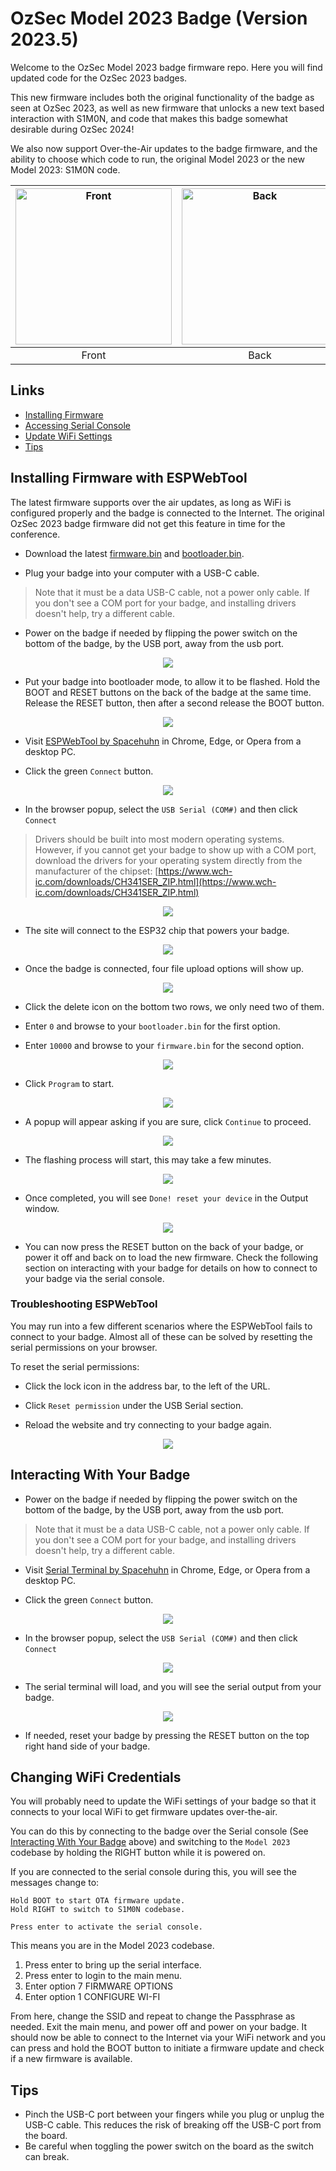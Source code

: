 # OzSec Model 2023 Badge (Version 2023.5)

Welcome to the OzSec Model 2023 badge firmware repo. Here you will find updated code for the OzSec 2023 badges.

This new firmware includes both the original functionality of the badge as seen at OzSec 2023, as well as new
firmware that unlocks a new text based interaction with S1M0N, and code that makes this badge somewhat desirable during OzSec 2024!

We also now support Over-the-Air updates to the badge firmware, and the ability to choose which code to run, the original
Model 2023 or the new Model 2023: S1M0N code.


| <img src="images/front.jpg" alt="Front" width="250"> | <img src="images/back.jpg" alt="Back" width="250"> |
|:--:|:--:|
| Front | Back |

## Links
- [Installing Firmware](#installing-firmware-with-espwebtool)
- [Accessing Serial Console](#interacting-with-your-badge)
- [Update WiFi Settings](#changing-wifi-credentials)
- [Tips](#tips)

## Installing Firmware with ESPWebTool

The latest firmware supports over the air updates, as long as WiFi is configured properly and the badge is connected to the Internet.
The original OzSec 2023 badge firmware did not get this feature in time for the conference.

- Download the latest [firmware.bin](https://www.lightthebadge.com/ota/2023/firmware.bin) and [bootloader.bin](https://www.lightthebadge.com/ota/2023/bootloader.bin).

- Plug your badge into your computer with a USB-C cable.
> Note that it must be a data USB-C cable, not a power only cable. If you don't see a COM port for your badge, and installing drivers doesn't help, try a different cable.

- Power on the badge if needed by flipping the power switch on the bottom of the badge, by the USB port, away from the usb port.
<p align=center>
<img src="images/power.jpg">
</p>

- Put your badge into bootloader mode, to allow it to be flashed. Hold the BOOT and RESET buttons on the back of the badge at the same time. Release the RESET button, then after a second release the BOOT button. 
<p align=center>
<img src="images/buttons.jpg">
</p>


- Visit [ESPWebTool by Spacehuhn](https://esp.huhn.me/) in Chrome, Edge, or Opera from a desktop PC.

- Click the green `Connect` button.
<p align=center>
<img src="images/espwebtool-1.png">
</p>

- In the browser popup, select the `USB Serial (COM#)` and then click `Connect`
> Drivers should be built into most modern operating systems. However, if you cannot get your badge to show up with a COM port, download the drivers for your operating system directly from the manufacturer of the chipset: [https://www.wch-ic.com/downloads/CH341SER_ZIP.html](https://www.wch-ic.com/downloads/CH341SER_ZIP.html)
<p align=center>
<img src="images/espwebtool-2.png">
</p>

- The site will connect to the ESP32 chip that powers your badge.
<p align=center>
<img src="images/espwebtool-3.png">
</p>

- Once the badge is connected, four file upload options will show up. 
<p align=center>
<img src="images/espwebtool-4.png">
</p>

- Click the delete icon on the bottom two rows, we only need two of them.

- Enter `0` and browse to your `bootloader.bin` for the first option.

- Enter `10000` and browse to your `firmware.bin` for the second option.
<p align=center>
<img src="images/espwebtool-5.png">
</p>

- Click `Program` to start.
<p align=center>
<img src="images/espwebtool-6.png">
</p>

- A popup will appear asking if you are sure, click `Continue` to proceed.
<p align=center>
<img src="images/espwebtool-7.png">
</p>

- The flashing process will start, this may take a few minutes.
<p align=center>
<img src="images/espwebtool-8.png">
</p>

- Once completed, you will see `Done! reset your device` in the Output window. 
<p align=center>
<img src="images/espwebtool-9.png">
</p>

- You can now press the RESET button on the back of your badge, or power it off and back on to load the new firmware. Check the following section on interacting with your badge for details on how to connect to your badge via the serial console.

### Troubleshooting ESPWebTool

You may run into a few different scenarios where the ESPWebTool fails to connect to your badge. Almost all of these can be solved by resetting the serial permissions on your browser. 

To reset the serial permissions:

- Click the lock icon in the address bar, to the left of the URL.

- Click `Reset permission` under the USB Serial section.

- Reload the website and try connecting to your badge again.
<p align=center>
<img src="images/espwebtool-reset.png">
</p>


## Interacting With Your Badge

- Power on the badge if needed by flipping the power switch on the bottom of the badge, by the USB port, away from the usb port.
> Note that it must be a data USB-C cable, not a power only cable. If you don't see a COM port for your badge, and installing drivers doesn't help, try a different cable.

- Visit [Serial Terminal by Spacehuhn](https://serial.huhn.me/) in Chrome, Edge, or Opera from a desktop PC.

- Click the green `Connect` button.
<p align=center>
<img src="images/serial-1.png">
</p>

- In the browser popup, select the `USB Serial (COM#)` and then click `Connect`
<p align=center>
<img src="images/serial-2.png">
</p>

- The serial terminal will load, and you will see the serial output from your badge. 
<p align=center>
<img src="images/serial-3.png">
</p>

- If needed, reset your badge by pressing the RESET button on the top right hand side of your badge.

## Changing WiFi Credentials

You will probably need to update the WiFi settings of your badge so that it connects to your local WiFi to get firmware updates over-the-air. 

You can do this by connecting to the badge over the Serial console (See [Interacting With Your Badge](#interacting-with-your-badge) above) and switching to the `Model 2023` codebase by holding the RIGHT button while it is powered on.

If you are connected to the serial console during this, you will see the messages change to:
```
Hold BOOT to start OTA firmware update.
Hold RIGHT to switch to S1M0N codebase.

Press enter to activate the serial console.
```

This means you are in the Model 2023 codebase.

1. Press enter to bring up the serial interface. 
2. Press enter to login to the main menu.
3. Enter option 7 FIRMWARE OPTIONS
4. Enter option 1 CONFIGURE WI-FI

From here, change the SSID and repeat to change the Passphrase as needed. Exit the main menu, and power off and power on your badge. It should now be able to connect to the Internet via your WiFi network and you can press and hold the BOOT button to initiate a firmware update and check if a new firmware is available.


## Tips
- Pinch the USB-C port between your fingers while you plug or unplug the USB-C cable. This reduces the risk of breaking off the USB-C port from the board.
- Be careful when toggling the power switch on the board as the switch can break.
